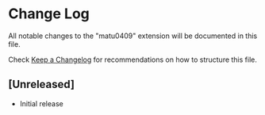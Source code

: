 # Change Log

All notable changes to the "matu0409" extension will be documented in this file.

Check [Keep a Changelog](http://keepachangelog.com/) for recommendations on how to structure this file.

## [Unreleased]

- Initial release